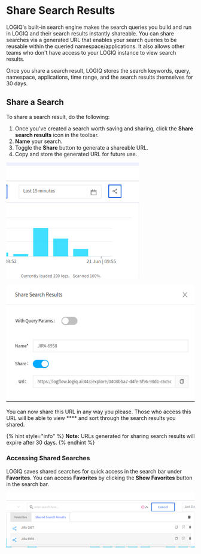 # Share Search Results

LOGIQ's built-in search engine makes the search queries you build and run in LOGIQ and their search results instantly shareable. You can share searches via a generated URL that enables your search queries to be reusable within the queried namespace/applications. It also allows other teams who don't have access to your LOGIQ instance to view search results.

Once you share a search result, LOGIQ stores the search keywords, query, namespace, applications, time range, and the search results themselves for 30 days.

## Share a Search

To share a search result, do the following:

1. Once you've created a search worth saving and sharing, click the **Share search results** icon in the toolbar. &#x20;
2. **Name** your search.
3. Toggle the **Share** button to generate a shareable URL.
4. Copy and store the generated URL for future use.

![](<../../.gitbook/assets/image (99).png>)

![](<../../.gitbook/assets/image (54).png>)

You can now share this URL in any way you please. Those who access this URL will be able to view **** and sort through the search results you shared.

{% hint style="info" %}
**Note:** URLs generated for sharing search results will expire after 30 days.&#x20;
{% endhint %}

### Accessing Shared Searches

LOGIQ saves shared searches for quick access in the search bar under **Favorites**. You can access **Favorites** by clicking the **Show Favorites** button in the search bar.&#x20;

![](<../../.gitbook/assets/image (11).png>)



